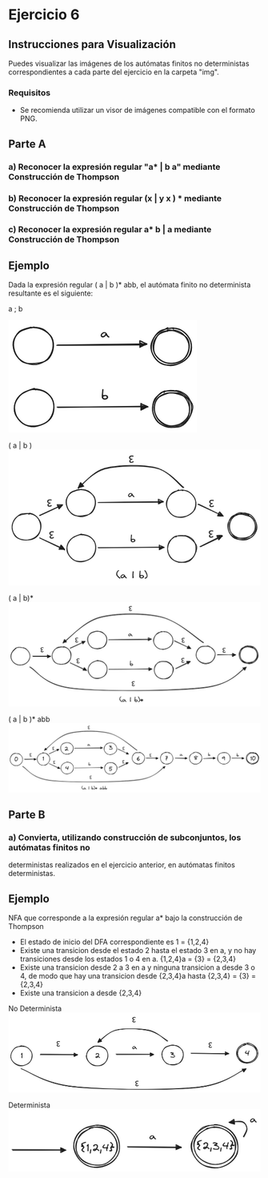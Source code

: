 # Ejercicio 6

## Instrucciones para Visualización
Puedes visualizar las imágenes de los autómatas finitos no deterministas correspondientes a cada parte del ejercicio en la carpeta "img".

### Requisitos
- Se recomienda utilizar un visor de imágenes compatible con el formato PNG.

## Parte A

### a) Reconocer la expresión regular "a* | b a" mediante Construcción de Thompson

### b) Reconocer la expresión regular (x | y x ) * mediante Construcción de Thompson

### c) Reconocer la expresión regular a* b | a mediante Construcción de Thompson

## Ejemplo

Dada la expresión regular ( a | b )* abb, el autómata finito no determinista resultante es el siguiente:

a ; b

![Autómata a y b](img/consigna/parteA/a,b.png)

( a | b )
![Autómata ( a | b )](img/consigna/parteA/(a-b).png)

( a | b)*
![Autómata ( a | b )*](img/consigna/parteA/(a-b)".png)

( a | b )* abb
![Autómata ( a | b )* abb](img/consigna/parteA/(a-b)"%20abb.png)

## Parte B

### a) Convierta, utilizando construcción de subconjuntos, los autómatas finitos no
deterministas realizados en el ejercicio anterior, en autómatas finitos deterministas.

## Ejemplo
NFA que corresponde a la expresión regular a* bajo la construcción de Thompson

- El estado de inicio del DFA correspondiente es 1 = {1,2,4}
- Existe una transicion desde el estado 2 hasta el estado 3 en a, y no hay transiciones desde los estados 1 o 4 en a. {1,2,4}a = {3} = {2,3,4}
- Existe una transicion desde 2 a 3 en a y ninguna transicion a desde 3 o 4, de modo que hay una transicion desde {2,3,4}a hasta {2,3,4} = {3} = {2,3,4}
- Existe una transicion a desde {2,3,4}

No Determinista
![Autómata ( a *](img/consigna/parteB/AFN.png)

Determinista
![Autómata ( a | b )* abb](img/consigna/parteB/AFD.png)
